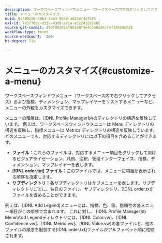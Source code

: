 ```yaml
---
description: ワークスペースウィンドウメニュー（ワークスペース内で右クリックしてアクセス）および指標、ディメンション、マップレイヤーをリストするメニューなど、メニューの外観をカスタマイズできます。
title: メニューのカスタマイズ
uuid: 8c409c50-40b3-4de3-8048-a825ef4d75f5
exl-id: 7a377d9c-d339-43d8-a71a-a322416b2e60
source-git-commit: d9df90242ef96188f4e4b5e6d04cfef196b0a628
workflow-type: tm+mt
source-wordcount: '206'
ht-degree: 71%

---
```


# メニューのカスタマイズ{#customize-a-menu}

ワークスペースウィンドウメニュー（ワークスペース内で右クリックしてアクセス）および指標、ディメンション、マップレイヤーをリストするメニューなど、メニューの外観をカスタマイズできます。

メニューの階層は、[!DNL Profile Manager]内のディレクトリの構造を反映しています。 例えば、ワークスペースウィンドウメニューは Menu ディレクトリの構造を反映し、指標メニューは Metrics ディレクトリの構造を反映しています。 どのメニューでも、対応するディレクトリには以下の項目を含めることができます。

* **ファイル：**&#x200B;これらのファイルは、対応するメニュー項目をクリックして開けるビジュアライゼーション、凡例、注釈、管理インターフェイス、指標、ディメンション、マップレイヤーを表します。
* **[!DNL order.txt] ファイル：**&#x200B;このファイルでは、メニューに項目が表示される順序を指定します。
* **サブディレクトリ：**&#x200B;各サブディレクトリはサブメニューを表します。サブディレクトリごとに、独自のファイル、サブディレクトリ、[!DNL order.txt] ファイルを含めることができます。

例えば、[!DNL Add Legend]メニューには、指標、色、値、信頼性の各メニュー項目がこの順序で含まれます。 これに対し、 [!DNL Profile Manager]のMenu\Add Legendディレクトリには、[!DNL Color.vw]、[!DNL Confidence.vw]、[!DNL Metric.vw]、[!DNL Value.vw]の各ファイルと、他のファイルの順序を制御する[!DNL order.txt]ファイルがアルファベット順に格納されます。
